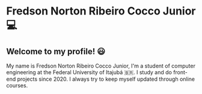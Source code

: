 # Fredson Norton Ribeiro Cocco Junior 💻

## Welcome to my profile! 😃 

My name is Fredson Norton Ribeiro Cocco Junior, I'm a student of computer engineering at the Federal University of Itajubá 🇧🇷. I study and do front-end projects since 2020. I always try to keep myself updated through online courses. 
<!--
**fredsonjr/fredsonjr** is a ✨ _special_ ✨ repository because its `README.md` (this file) appears on your GitHub profile.



Here are some ideas to get you started:

- 🔭 I’m currently working on ...
- 🌱 I’m currently learning ...
- 👯 I’m looking to collaborate on ...
- 🤔 I’m looking for help with ...
- 💬 Ask me about ...
- 📫 How to reach me: ...
- 😄 Pronouns: ...
- ⚡ Fun fact: ...
-->
